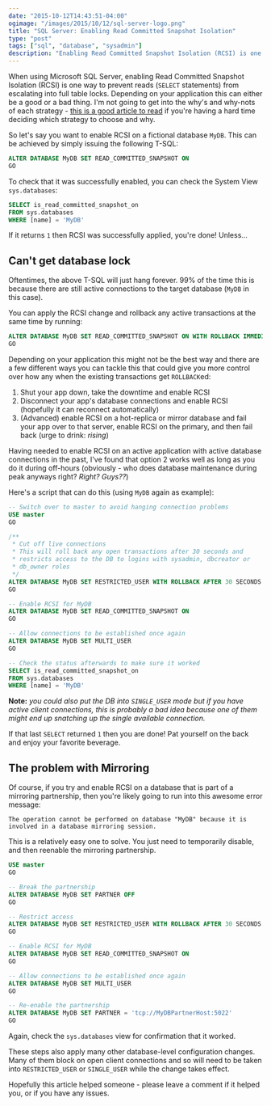 ```yaml
---
date: "2015-10-12T14:43:51-04:00"
ogimage: "/images/2015/10/12/sql-server-logo.png"
title: "SQL Server: Enabling Read Committed Snapshot Isolation"
type: "post"
tags: ["sql", "database", "sysadmin"]
description: "Enabling Read Committed Snapshot Isolation (RCSI) is one way to prevent reads (`SELECT` statements) from escalating into full table locks. Depending on your application this can either be a good or a bad thing. Read more to find out how to enable it!"
---
```


When using Microsoft SQL Server, enabling Read Committed Snapshot Isolation (RCSI) is one way to prevent reads (`SELECT` statements) from escalating into full table locks. Depending on your application this can either be a good or a bad thing. I'm not going to get into the why's and why-nots of each strategy - [this is a good article to read](https://technet.microsoft.com/en-us/library/ms188277.aspx) if you're having a hard time deciding which strategy to choose and why.

So let's say you want to enable RCSI on a fictional database `MyDB`. This can be achieved by simply issuing the following T-SQL:

```sql
ALTER DATABASE MyDB SET READ_COMMITTED_SNAPSHOT ON
GO
```

To check that it was successfully enabled, you can check the System View `sys.databases`:

```sql
SELECT is_read_committed_snapshot_on
FROM sys.databases
WHERE [name] = 'MyDB'
```

If it returns `1` then RCSI was successfully applied, you're done! Unless...
<!--more-->
## Can't get database lock

Oftentimes, the above T-SQL will just hang forever. 99% of the time this is because there are still active connections to the target database (`MyDB` in this case).

You can apply the RCSI change and rollback any active transactions at the same time by running:

```sql
ALTER DATABASE MyDB SET READ_COMMITTED_SNAPSHOT ON WITH ROLLBACK IMMEDIATE
GO
```

Depending on your application this might not be the best way and there are a few different ways you can tackle this that could give you more control over how any when the existing transactions get `ROLLBACK`ed:

 1. Shut your app down, take the downtime and enable RCSI
 2. Disconnect your app's database connections and enable RCSI (hopefully it can reconnect automatically)
 3. (Advanced) enable RCSI on a hot-replica or mirror database and fail your app over to that server, enable RCSI on the primary, and then fail back (urge to drink: _rising_)

Having needed to enable RCSI on an active application with active database connections in the past, I've found that option 2 works well as long as you do it during off-hours (obviously - who does database maintenance during peak anyways right? _Right? Guys??_)

Here's a script that can do this (using `MyDB` again as example):

```sql
-- Switch over to master to avoid hanging connection problems
USE master
GO

/**
 * Cut off live connections
 * This will roll back any open transactions after 30 seconds and
 * restricts access to the DB to logins with sysadmin, dbcreator or
 * db_owner roles
 */
ALTER DATABASE MyDB SET RESTRICTED_USER WITH ROLLBACK AFTER 30 SECONDS
GO

-- Enable RCSI for MyDB
ALTER DATABASE MyDB SET READ_COMMITTED_SNAPSHOT ON
GO

-- Allow connections to be established once again
ALTER DATABASE MyDB SET MULTI_USER
GO

-- Check the status afterwards to make sure it worked
SELECT is_read_committed_snapshot_on
FROM sys.databases
WHERE [name] = 'MyDB'
```

**Note:** _you could also put the DB into `SINGLE_USER` mode but if you have active client connections, this is probably a bad idea because one of them might end up snatching up the single available connection._

If that last `SELECT` returned `1` then you are done! Pat yourself on the back and enjoy your favorite beverage.

## The problem with Mirroring

Of course, if you try and enable RCSI on a database that is part of a mirroring partnership, then you're likely going to run into this awesome error message:

```text
The operation cannot be performed on database "MyDB" because it is involved in a database mirroring session.
```

This is a relatively easy one to solve. You just need to temporarily disable, and then reenable the mirroring partnership.

```sql
USE master
GO

-- Break the partnership
ALTER DATABASE MyDB SET PARTNER OFF
GO

-- Restrict access
ALTER DATABASE MyDB SET RESTRICTED_USER WITH ROLLBACK AFTER 30 SECONDS
GO

-- Enable RCSI for MyDB
ALTER DATABASE MyDB SET READ_COMMITTED_SNAPSHOT ON
GO

-- Allow connections to be established once again
ALTER DATABASE MyDB SET MULTI_USER
GO

-- Re-enable the partnership
ALTER DATABASE MyDB SET PARTNER = 'tcp://MyDBPartnerHost:5022'
GO
```

Again, check the `sys.databases` view for confirmation that it worked.

These steps also apply many other database-level configuration changes. Many of them block on open client connections and so will need to be taken into `RESTRICTED_USER` or `SINGLE_USER` while the change takes effect.

Hopefully this article helped someone - please leave a comment if it helped you, or if you have any issues.
